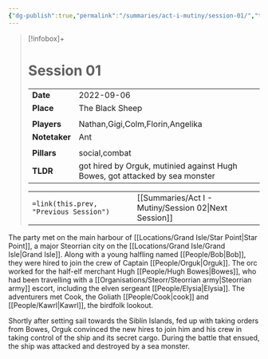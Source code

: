 ```yaml
---
{"dg-publish":true,"permalink":"/summaries/act-i-mutiny/session-01/","tags":["session"]}
---
```


> [!infobox]+
> # Session 01
> 
> | | |
> | --- | --- |
> | **Date** | 2022-09-06 |
> | **Place** | The Black Sheep |
> | | | 
> | **Players** | Nathan,Gigi,Colm,Florin,Angelika |
> | **Notetaker** | Ant |
> | | | 
> | **Pillars** | social,combat | 
> | **TLDR** | got hired by Orguk, mutinied against Hugh Bowes, got attacked by sea monster |
> 
> | | |
> | --- | --- |
> | `=link(this.prev, "Previous Session")` | [[Summaries/Act I - Mutiny/Session 02\|Next Session]] |

The party met on the main harbour of [[Locations/Grand Isle/Star Point\|Star Point]], a major Steorrian city on the [[Locations/Grand Isle/Grand Isle\|Grand Isle]]. Along with a young halfling named [[People/Bob\|Bob]], they were hired to join the crew of Captain [[People/Orguk\|Orguk]]. The orc worked for the half-elf merchant Hugh [[People/Hugh Bowes\|Bowes]], who had been travelling with a [[Organisations/Steorr/Steorrian army\|Steorrian army]] escort, including the elven sergeant [[People/Elysia\|Elysia]]. The adventurers met Cook, the Goliath [[People/Cook\|cook]] and [[People/Kawrl\|Kawrl]], the birdfolk lookout.

Shortly after setting sail towards the Siblín Islands, fed up with taking orders from Bowes, Orguk convinced the new hires to join him and his crew in taking control of the ship and its secret cargo. During the battle that ensued, the ship was attacked and destroyed by a sea monster.
